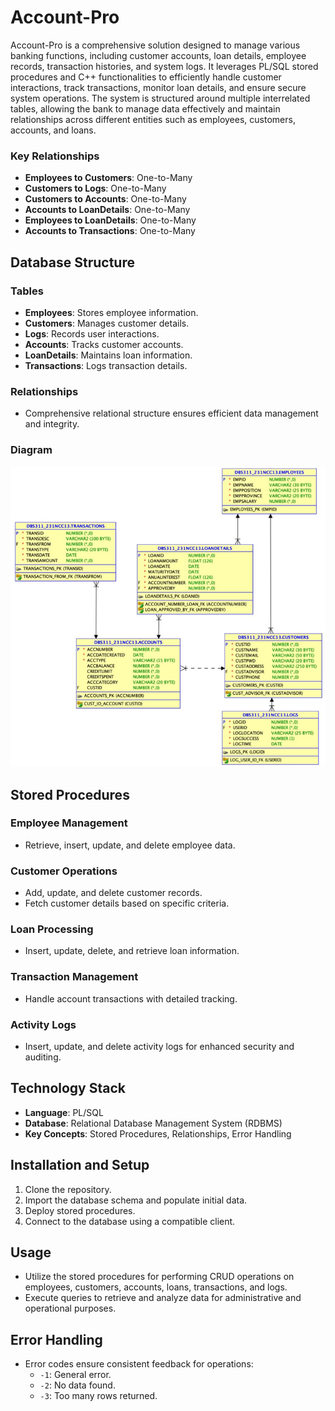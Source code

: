 # Account-Pro
Account-Pro is a comprehensive solution designed to manage various banking functions, including customer accounts, loan details, employee records, transaction histories, and system logs. It leverages PL/SQL stored procedures and C++ functionalities to efficiently handle customer interactions, track transactions, monitor loan details, and ensure secure system operations. The system is structured around multiple interrelated tables, allowing the bank to manage data effectively and maintain relationships across different entities such as employees, customers, accounts, and loans.

### Key Relationships
- **Employees to Customers**: One-to-Many
- **Customers to Logs**: One-to-Many
- **Customers to Accounts**: One-to-Many
- **Accounts to LoanDetails**: One-to-Many
- **Employees to LoanDetails**: One-to-Many
- **Accounts to Transactions**: One-to-Many

## Database Structure

### Tables
- **Employees**: Stores employee information.
- **Customers**: Manages customer details.
- **Logs**: Records user interactions.
- **Accounts**: Tracks customer accounts.
- **LoanDetails**: Maintains loan information.
- **Transactions**: Logs transaction details.

### Relationships
- Comprehensive relational structure ensures efficient data management and integrity.

### Diagram
![Database Diagram](Database.png)

## Stored Procedures

### Employee Management
- Retrieve, insert, update, and delete employee data.

### Customer Operations
- Add, update, and delete customer records.
- Fetch customer details based on specific criteria.

### Loan Processing
- Insert, update, delete, and retrieve loan information.

### Transaction Management
- Handle account transactions with detailed tracking.

### Activity Logs
- Insert, update, and delete activity logs for enhanced security and auditing.

## Technology Stack
- **Language**: PL/SQL
- **Database**: Relational Database Management System (RDBMS)
- **Key Concepts**: Stored Procedures, Relationships, Error Handling

## Installation and Setup
1. Clone the repository.
2. Import the database schema and populate initial data.
3. Deploy stored procedures.
4. Connect to the database using a compatible client.

## Usage
- Utilize the stored procedures for performing CRUD operations on employees, customers, accounts, loans, transactions, and logs.
- Execute queries to retrieve and analyze data for administrative and operational purposes.

## Error Handling
- Error codes ensure consistent feedback for operations:
  - `-1`: General error.
  - `-2`: No data found.
  - `-3`: Too many rows returned.



